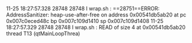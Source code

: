 11-25 18:27:57.328 28748 28748 I wrap.sh : ==28751==ERROR: AddressSanitizer: heap-use-after-free on address 0x00541db5ab20 at pc 0x007c0eced48c bp 0x007c109d1410 sp 0x007c109d1408
11-25 18:27:57.329 28748 28748 I wrap.sh : READ of size 4 at 0x00541db5ab20 thread T13 (qtMainLoopThrea)
